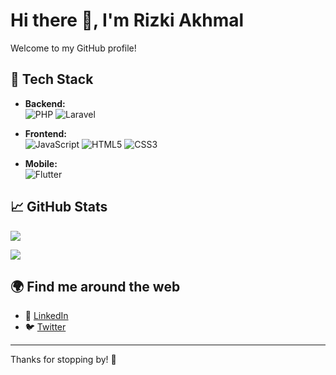 # Hi there 👋, I'm Rizki Akhmal

Welcome to my GitHub profile!

## 🚀 Tech Stack

- **Backend:**  
  ![PHP](https://img.shields.io/badge/-PHP-777BB4?style=flat&logo=php&logoColor=white)
  ![Laravel](https://img.shields.io/badge/-Laravel-F55247?style=flat&logo=laravel&logoColor=white)

- **Frontend:**  
  ![JavaScript](https://img.shields.io/badge/-JavaScript-F7DF1E?style=flat&logo=javascript&logoColor=black)
  ![HTML5](https://img.shields.io/badge/-HTML5-E34F26?style=flat&logo=html5&logoColor=white)
  ![CSS3](https://img.shields.io/badge/-CSS3-1572B6?style=flat&logo=css3&logoColor=white)

- **Mobile:**  
  ![Flutter](https://img.shields.io/badge/-Flutter-02569B?style=flat&logo=flutter&logoColor=white)

## 📈 GitHub Stats

<p>
  <img align="center" src="https://github-readme-stats.vercel.app/api?username=RizkiAkhmal&show_icons=true&theme=tokyonight" />
</p>
<p>
  <img align="center" src="https://github-readme-stats.vercel.app/api/top-langs/?username=RizkiAkhmal&layout=compact&theme=tokyonight" />
</p>

## 🌍 Find me around the web

- 💼 [LinkedIn](https://www.linkedin.com/in/rizkiakhmal) <!-- Ubah sesuai profilmu -->
- 🐦 [Twitter](https://twitter.com/rizkiakhmal) <!-- Ubah sesuai profilmu -->

---

Thanks for stopping by! 🚀
